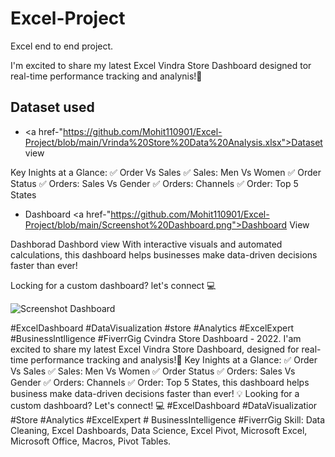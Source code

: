 # Excel-Project
Excel end to end project.

I'm excited to share my latest Excel Vindra Store Dashboard designed tor real-time performance tracking and analynis!🎯
## Dataset used
- <a href-"https://github.com/Mohit110901/Excel-Project/blob/main/Vrinda%20Store%20Data%20Analysis.xlsx">Dataset view</a>
  
Key Inights at a Glance: ✅ Order Vs Sales ✅ Sales: Men Vs Women ✅ Order Status ✅ Orders: Sales Vs Gender ✅ Orders: Channels ✅ Order: Top 5 States

- Dashboard <a href-"https://github.com/Mohit110901/Excel-Project/blob/main/Screenshot%20Dashboard.png">Dashboard View<a/>

Dashborad Dashbord view 
With interactive visuals and automated calculations, this dashboard helps businesses make data-driven decisions faster than ever!

Locking for a custom dashboard? let's connect 💻

![Screenshot Dashboard](https://github.com/user-attachments/assets/fb1e0048-d06d-484d-8c6d-74090c495fc3)


#ExcelDashboard #DataVisualization #store #Analytics #ExcelExpert #Businesslntlligence #FiverrGig Cvindra Store Dashboard - 2022. I'am excited to share my latest Excel Vindra Store Dashboard, designed for real-time performance tracking and analysis!🎯 Key Inights at a Glance: ✅ Order Vs Sales ✅ Sales: Men Vs Women ✅ Order Status ✅ Orders: Sales Vs Gender ✅ Orders: Channels ✅ Order: Top 5 States, this dashboard helps business make data-driven decisions faster than ever! 💡 Looking for a custom dashboard? Let's connect! 💻 #ExcelDashboard #DataVisualizatior #Store #Analytics #ExcelExpert # BusinessIntelligence #FiverrGig Skill: Data Cleaning, Excel Dashboards, Data Science, Excel Pivot, Microsoft Excel, Microsoft Office, Macros, Pivot Tables.
